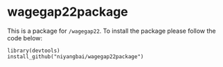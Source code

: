 # wagegap22package
This is a package for `/wagegap22`. To install the package please follow the code below:

```
library(devtools)
install_github("niyangbai/wagegap22package")
```
